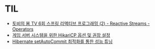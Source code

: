 # TIL

- [토비의 봄 TV 6회 스프링 리액티브 프로그래밍 (2) - Reactive Streams - Operators](https://www.youtube.com/watch?v=DChIxy9g19o&list=PLv-xDnFD-nnmof-yoZQN8Fs2kVljIuFyC&index=10&ab_channel=%ED%86%A0%EB%B9%84%EC%9D%98%EC%8A%A4%ED%94%84%EB%A7%81)
- [게임 서버 시스템을 위한 HikariCP 옵션 및 권장 설정](https://netmarble.engineering/hikaricp-options-optimization-for-game-server/)
- [Hibernate setAutoCommit 최적화를 통한 성능 튜닝](https://pkgonan.github.io/2019/01/hibrnate-autocommit-tuning)
